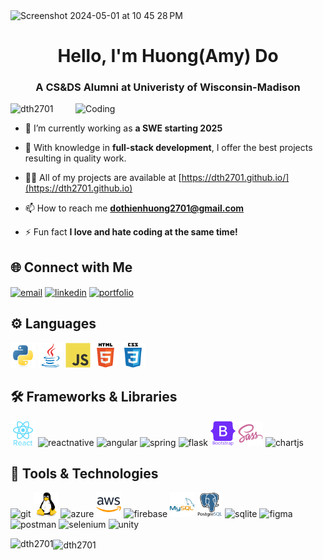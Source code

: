 <img width="931" alt="Screenshot 2024-05-01 at 10 45 28 PM" src="https://github.com/dth2701/dth2701/assets/126984604/04dc1ce6-7518-4a31-9ac9-245031636e4a">


<h1 align="center">Hello, I'm Huong(Amy) Do</h1>
<h3 align="center">A CS&DS Alumni at Univeristy of Wisconsin-Madison</h3>

<img align="right" alt="Coding" width="400" src="https://cdna.artstation.com/p/assets/images/images/042/631/286/original/bryan-rodriguez-belchibia-1-rightspeed.gif?1635037562" >

<p align="left"> <img src="https://komarev.com/ghpvc/?username=dth2701&label=Profile%20views&color=0e75b6&style=flat" alt="dth2701" /> </p>


- 🔭 I’m currently working as **a SWE starting 2025**

- 🤝 With knowledge in **full-stack development**, I offer the best projects resulting in quality work.

- 👨‍💻 All of my projects are available at [https://dth2701.github.io/](https://dth2701.github.io)

- 📫 How to reach me **dothienhuong2701@gmail.com**

- ⚡ Fun fact **I love and hate coding at the same time!**

## 🌐 Connect with Me
<p align="left">
<a href="mailto:dth2701@gmail.com" target="blank"><img align="center" src="https://img.shields.io/badge/Gmail-D14836?style=for-the-badge&logo=gmail&logoColor=white" alt="email"/></a>
<a href="https://linkedin.com/in/huong-thien-do" target="blank"><img align="center" src="https://img.shields.io/badge/LinkedIn-0077B5?style=for-the-badge&logo=linkedin&logoColor=white" alt="linkedin"/></a>
<a href="https://dth2701.github.io/" target="blank"><img align="center" src="https://img.shields.io/badge/Portfolio-255E63?style=for-the-badge&logo=About.me&logoColor=white" alt="portfolio"/></a>
</p>

## ⚙️ Languages
<p align="left">
<img src="https://raw.githubusercontent.com/devicons/devicon/master/icons/python/python-original.svg" alt="python" width="40" height="40"/>
<img src="https://raw.githubusercontent.com/devicons/devicon/master/icons/java/java-original.svg" alt="java" width="40" height="40"/>
<img src="https://raw.githubusercontent.com/devicons/devicon/master/icons/javascript/javascript-original.svg" alt="javascript" width="40" height="40"/>
<img src="https://raw.githubusercontent.com/devicons/devicon/master/icons/html5/html5-original-wordmark.svg" alt="html5" width="40" height="40"/>
<img src="https://raw.githubusercontent.com/devicons/devicon/master/icons/css3/css3-original-wordmark.svg" alt="css3" width="40" height="40"/>
</p>

## 🛠️ Frameworks & Libraries
<p align="left">
<img src="https://raw.githubusercontent.com/devicons/devicon/master/icons/react/react-original-wordmark.svg" alt="react" width="40" height="40"/>
<img src="https://reactnative.dev/img/header_logo.svg" alt="reactnative" width="40" height="40"/>
<img src="https://angular.io/assets/images/logos/angular/angular.svg" alt="angular" width="40" height="40"/>
<img src="https://www.vectorlogo.zone/logos/springio/springio-icon.svg" alt="spring" width="40" height="40"/>
<img src="https://www.vectorlogo.zone/logos/pocoo_flask/pocoo_flask-icon.svg" alt="flask" width="40" height="40"/>
<img src="https://raw.githubusercontent.com/devicons/devicon/master/icons/bootstrap/bootstrap-plain-wordmark.svg" alt="bootstrap" width="40" height="40"/>
<img src="https://raw.githubusercontent.com/devicons/devicon/master/icons/sass/sass-original.svg" alt="sass" width="40" height="40"/>
<img src="https://www.chartjs.org/media/logo-title.svg" alt="chartjs" width="40" height="40"/>
</p>

## 🧰 Tools & Technologies
<p align="left">
<img src="https://www.vectorlogo.zone/logos/git-scm/git-scm-icon.svg" alt="git" width="40" height="40"/>
<img src="https://raw.githubusercontent.com/devicons/devicon/master/icons/linux/linux-original.svg" alt="linux" width="40" height="40"/>
<img src="https://www.vectorlogo.zone/logos/microsoft_azure/microsoft_azure-icon.svg" alt="azure" width="40" height="40"/>
<img src="https://raw.githubusercontent.com/devicons/devicon/master/icons/amazonwebservices/amazonwebservices-original-wordmark.svg" alt="aws" width="40" height="40"/>
<img src="https://www.vectorlogo.zone/logos/firebase/firebase-icon.svg" alt="firebase" width="40" height="40"/>
<img src="https://raw.githubusercontent.com/devicons/devicon/master/icons/mysql/mysql-original-wordmark.svg" alt="mysql" width="40" height="40"/>
<img src="https://raw.githubusercontent.com/devicons/devicon/master/icons/postgresql/postgresql-original-wordmark.svg" alt="postgresql" width="40" height="40"/>
<img src="https://www.vectorlogo.zone/logos/sqlite/sqlite-icon.svg" alt="sqlite" width="40" height="40"/>
<img src="https://www.vectorlogo.zone/logos/figma/figma-icon.svg" alt="figma" width="40" height="40"/>
<img src="https://www.vectorlogo.zone/logos/getpostman/getpostman-icon.svg" alt="postman" width="40" height="40"/>
<img src="https://raw.githubusercontent.com/detain/svg-logos/780f25886640cef088af994181646db2f6b1a3f8/svg/selenium-logo.svg" alt="selenium" width="40" height="40"/>
<img src="https://www.vectorlogo.zone/logos/unity3d/unity3d-icon.svg" alt="unity" width="40" height="40"/>
</p>

<p><img align="left" src="https://github-readme-stats.vercel.app/api/top-langs?username=dth2701&show_icons=true&locale=en&layout=compact" alt="dth2701" /></p>

<p><img align="center" src="https://github-readme-streak-stats.herokuapp.com/?user=dth2701&" alt="dth2701" /></p>
